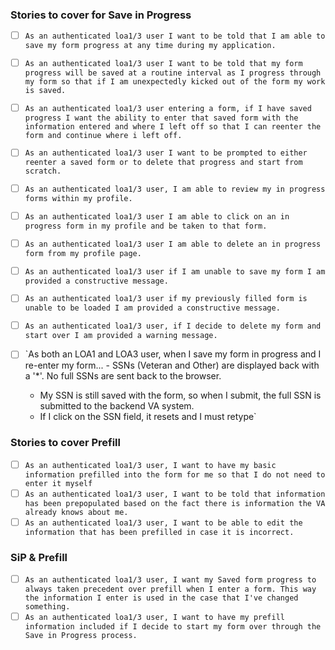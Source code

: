 ### Stories to cover for Save in Progress

- [ ] `As an authenticated loa1/3 user I want to be told that I am able to save my form progress at any time during my application.`
- [ ] `As an authenticated loa1/3 user I want to be told that my form progress will be saved at a routine interval as I progress through my form so that if I am unexpectedly kicked out of the form my work is saved.`
- [ ] `As an authenticated loa1/3 user entering a form, if I have saved progress I want the ability to enter that saved form with the information entered and where I left off so that I can reenter the form and continue where i left off.`
- [ ] `As an authenticated loa1/3 user I want to be prompted to either reenter a saved form or to delete that progress and start from scratch.`

- [ ] `As an authenticated loa1/3 user, I am able to review my in progress forms within my profile.`
- [ ] `As an authenticated loa1/3 user I am able to click on an in progress form in my profile and be taken to that form.`
- [ ] `As an authenticated loa1/3 user I am able to delete an in progress form from my profile page.`
- [ ] `As an authenticated loa1/3 user if I am unable to save my form I am provided a constructive message.`
- [ ] `As an authenticated loa1/3 user if my previously filled form is unable to be loaded I am provided a constructive message.`
- [ ] `As an authenticated loa1/3 user, if I decide to delete my form and start over I am provided a warning message.`

- [ ] `As both an LOA1 and LOA3 user, when I save my form in progress and I re-enter my form... - SSNs (Veteran and Other) are displayed back with a '*'. No full SSNs are sent back to the browser.
   - My SSN is still saved with the form, so when I submit, the full SSN is submitted to the backend VA system.
   - If I click on the SSN field, it resets and I must retype`


### Stories to cover Prefill

- [ ] `As an authenticated loa1/3 user, I want to have my basic information prefilled into the form for me so that I do not need to enter it myself`
- [ ] `As an authenticated loa1/3 user, I want to be told that information has been prepopulated based on the fact there is information the VA already knows about me.`
- [ ] `As an authenticated loa1/3 user, I want to be able to edit the information that has been prefilled in case it is incorrect.`

### SiP & Prefill

- [ ] `As an authenticated loa1/3 user, I want my Saved form progress to always taken precedent over prefill when I enter a form. This way the information I enter is used in the case that I've changed something.`
- [ ] `As an authenticated loa1/3 user, I want to have my prefill information included if I decide to start my form over through the Save in Progress process.`
